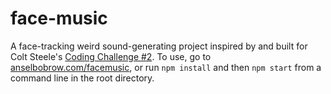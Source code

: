# face-music

A face-tracking weird sound-generating project inspired by and built for Colt Steele's [Coding Challenge #2](https://youtu.be/FeT7na8yZpk). To use, go to [anselbobrow.com/facemusic](anselbobrow.com/facemusic), or run `npm install` and then `npm start` from a command line in the root directory.